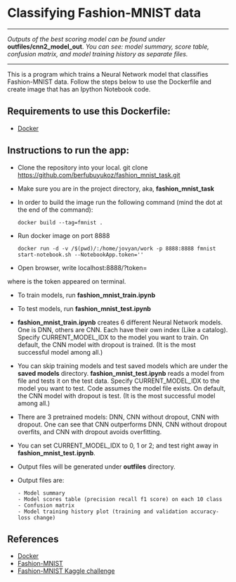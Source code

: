 # Classifying Fashion-MNIST data

---

_Outputs of the best scoring model can be found under_ **outfiles/cnn2_model_out**. _You can see: model summary, score table, confusion matrix, and model training history as separate files._

---

This is a program which trains a Neural Network model that classifies Fashion-MNIST data. 
Follow the steps below to use the Dockerfile and create image that has an Ipython Notebook code. 

## Requirements to use this Dockerfile:

- [Docker](https://www.docker.com/)

## Instructions to run the app:

- Clone the repository into your local.
      git clone https://github.com/berfubuyukoz/fashion_mnist_task.git
- Make sure you are in the project directory, aka, **fashion_mnist_task**
- In order to build the image run the following command (mind the dot at the end of the command): 

      docker build --tag=fmnist .

- Run docker image on port 8888

      docker run -d -v /$(pwd)/:/home/jovyan/work -p 8888:8888 fmnist start-notebook.sh --NotebookApp.token='' 

      
- Open browser, write localhost:8888/?token=<token>

where <token> is the token appeared on terminal.
      
- To train models, run **fashion_mnist_train.ipynb**
- To test models, run **fashion_mnist_test.ipynb**

- **fashion_mnist_train.ipynb** creates 6 different Neural Network models. One is DNN, others are CNN. Each have their own index (Like a catalog). Specify CURRENT_MODEL_IDX to the model you want to train. On default, the CNN model with dropout is trained. (It is the most successful model among all.)

- You can skip training models and test saved models which are under the **saved models** directory.
**fashion_mnist_test.ipynb** reads a model from file and tests it on the test data. Specify CURRENT_MODEL_IDX to the model you want to test. Code assumes the model file exists. On default, the CNN model with dropout is test. (It is the most successful model among all.)

- There are 3 pretrained models: DNN, CNN without dropout, CNN with dropout. One can see that CNN outperforms DNN, CNN without dropout overfits, and CNN with dropout avoids overfitting. 

- You can set CURRENT_MODEL_IDX to 0, 1 or 2; and test right away in **fashion_mnist_test.ipynb**.
- Output files will be generated under **outfiles** directory. 
- Output files are:

      - Model summary
      - Model scores table (precision recall f1 score) on each 10 class
      - Confusion matrix
      - Model training history plot (training and validation accuracy-loss change)

 
## References
- [Docker](https://www.docker.com/)
- [Fashion-MNIST](https://research.zalando.com/welcome/mission/research-projects/fashion-mnist/)
- [Fashion-MNIST Kaggle challenge](https://www.kaggle.com/zalando-research/fashionmnist)

